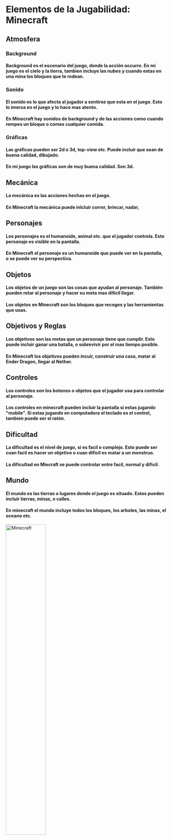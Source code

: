 # Elementos de la Jugabilidad: Minecraft 

## Atmosfera 

### Background 
#### Background es el escenario del juego, donde la acción occurre. En mi juego es el cielo y la tierra, tambien incluye las nubes y cuando estas en una mina los bloques que te rodean. 

### Sonido 
#### El sonido es lo que afecta al jugador a sentirse que esta en el juego. Esto lo imersa en el juego y lo hace mas atento. 
#### En Minecraft hay sonidos de background y de las acciones como cuando rompes un bloque o comes cualquier comida. 


### Gráficas 
#### Las gráficas pueden ser 2d o 3d, top-view etc. Puede incluir que sean de buena calidad, dibujado.  
#### En mi juego las gráficas son de muy buena calidad. Son 3d. 

## Mecánica 
#### La mecánica es las acciones hechas en el juego. 
#### En Minecraft la mecánica puede inlcluir correr, brincar, nadar, 

## Personajes 
#### Los personajes es el humanoide, animal etc. que el jugador controla. Este personaje es visible en la pantalla. 
#### En Minecraft el personaje es un humanoide que puede ver en la pantalla, o se puede ver su perspectiva.

## Objetos 
#### Los objetos de un juego son las cosas que ayudan al personaje. También pueden retar al personaje y hacer su meta mas difícil llegar. 
#### Los objetos en Minecraft son los bloques que recoges y las herramientas que usas. 

## Objetivos y Reglas 
#### Los objetivos son las metas que un personaje tiene que cumplir. Esto puede incluir ganar una batalla, o sobrevivir por el mas tiempo posible.
#### En Minecraft los objetivos pueden incuir, construir una casa, matar al Ender Dragon, llegar al Nether. 

## Controles 
#### Los controles son los botones o objetos que el jugador usa para controlar al personaje. 
#### Los controles en minecraft pueden incluir la pantalla si estas jugando "mobile". Si estas jugando en computadora el teclado es el control, tambien puede ser el ratón. 

## Dificultad 
#### La dificultad es el nivel de juego, si es facil o complejo. Esto puede ser cuan facil es hacer un objetivo o cuan dificil es matar a un monstruo. 
#### La dificultad en Miecraft se puede controlar entre facil, normal y dificil.

## Mundo 
#### El mundo es las tierras o lugares donde el juego es situado. Estos pueden incluir tierras, minas, o calles.
#### En minecraft el mundo incluye todos los bloques, los arboles, las minas, el oceano etc. 


<img   src="https://www.nvidia.com/content/dam/en-zz/Solutions/geforce/news/minecraft-rtx-world-conversion-guide/minecraft-rtx-world-conversion-ogimage.jpg"
       title="Minecraft"
       width="50%"
       length="50%" />
       
<br>
